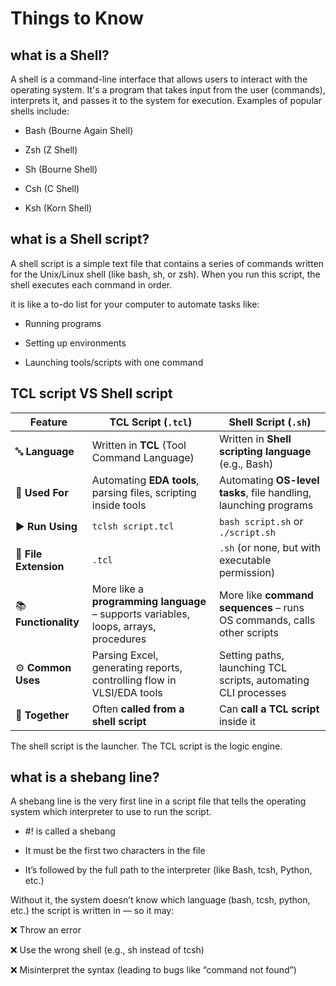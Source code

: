 # Things to Know

## what is a Shell?
A shell is a command-line interface that allows users to interact with the operating system. It's a program that takes input from the user (commands), interprets it, and passes it to the system for execution.
Examples of popular shells include:

- Bash (Bourne Again Shell)

- Zsh (Z Shell)

- Sh (Bourne Shell)

- Csh (C Shell)

- Ksh (Korn Shell)

## what is a Shell script? 
A shell script is a simple text file that contains a series of commands written for the Unix/Linux shell (like bash, sh, or zsh). When you run this script, the shell executes each command in order.

it is  like a to-do list for your computer to automate tasks like:

- Running programs

- Setting up environments

- Launching tools/scripts with one command

## TCL script VS Shell script
| Feature               | **TCL Script** (`.tcl`)                                                              | **Shell Script** (`.sh`)                                                |
| --------------------- | ------------------------------------------------------------------------------------ | ----------------------------------------------------------------------- |
| 🔤 **Language**       | Written in **TCL** (Tool Command Language)                                           | Written in **Shell scripting language** (e.g., Bash)                    |
| 🔧 **Used For**       | Automating **EDA tools**, parsing files, scripting inside tools                      | Automating **OS-level tasks**, file handling, launching programs        |
| ▶️ **Run Using**      | `tclsh script.tcl`                                                                   | `bash script.sh` or `./script.sh`                                       |
| 📄 **File Extension** | `.tcl`                                                                               | `.sh` (or none, but with executable permission)                         |
| 📚 **Functionality**  | More like a **programming language** – supports variables, loops, arrays, procedures | More like **command sequences** – runs OS commands, calls other scripts |
| ⚙️ **Common Uses**    | Parsing Excel, generating reports, controlling flow in VLSI/EDA tools                | Setting paths, launching TCL scripts, automating CLI processes          |
| 🤝 **Together**       | Often **called from a shell script**                                                 | Can **call a TCL script** inside it                                     |


The shell script is the launcher.
The TCL script is the logic engine.

## what is a shebang line?
A shebang line is the very first line in a script file that tells the operating system which interpreter to use to run the script.
- #! is called a shebang

- It must be the first two characters in the file

- It’s followed by the full path to the interpreter (like Bash, tcsh, Python, etc.)

Without it, the system doesn’t know which language (bash, tcsh, python, etc.) the script is written in — so it may:

❌ Throw an error

❌ Use the wrong shell (e.g., sh instead of tcsh)

❌ Misinterpret the syntax (leading to bugs like “command not found”)
